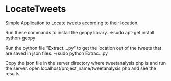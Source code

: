 LocateTweets
============

Simple Application to Locate tweets according to their location.

Run these commands to install the geopy library.
=>sudo apt-get install python-geopy

Run the python file "Extract....py" to get the location out of the tweets that are saved in json files.
=>sudo python Extrac...py

Copy the json file in the server directory where tweetanalysis.php is and run the server. 
open localhost/project_name/tweetanalysis.php and see the results.
